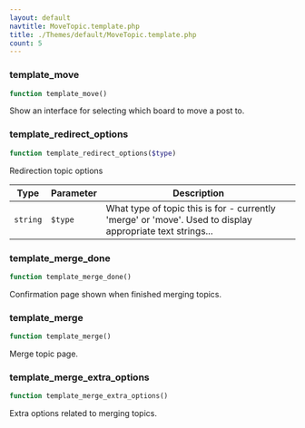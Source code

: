 ```yaml
---
layout: default
navtitle: MoveTopic.template.php
title: ./Themes/default/MoveTopic.template.php
count: 5
---
```


### template_move

```php
function template_move()
```
Show an interface for selecting which board to move a post to.



### template_redirect_options

```php
function template_redirect_options($type)
```
Redirection topic options



Type|Parameter|Description
---|---|---
`string`|`$type`|What type of topic this is for - currently 'merge' or 'move'. Used to display appropriate text strings...

### template_merge_done

```php
function template_merge_done()
```
Confirmation page shown when finished merging topics.



### template_merge

```php
function template_merge()
```
Merge topic page.



### template_merge_extra_options

```php
function template_merge_extra_options()
```
Extra options related to merging topics.



